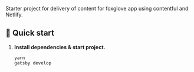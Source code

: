
Starter project for delivery of content for foxglove app using contentful and Netlify.

## 🚀 Quick start

1.  **Install dependencies & start project.**

    ```shell
    yarn
    gatsby develop
    ```